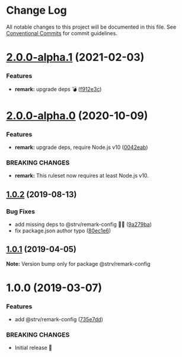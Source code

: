 # Change Log

All notable changes to this project will be documented in this file.
See [Conventional Commits](https://conventionalcommits.org) for commit guidelines.

# [2.0.0-alpha.1](https://github.com/strvcom/code-quality-tools/compare/@strv/remark-config@2.0.0-alpha.0...@strv/remark-config@2.0.0-alpha.1) (2021-02-03)


### Features

* **remark:** upgrade deps 💣 ([f912e3c](https://github.com/strvcom/code-quality-tools/commit/f912e3ce5a79f6279521e9ee49984d234e74cbc2))





# [2.0.0-alpha.0](https://github.com/strvcom/code-quality-tools/compare/@strv/remark-config@1.0.2...@strv/remark-config@2.0.0-alpha.0) (2020-10-09)


### Features

* **remark:** upgrade deps, require Node.js v10 ([0042eab](https://github.com/strvcom/code-quality-tools/commit/0042eab1851afbddc6811ba6719eecaddafad0bf))


### BREAKING CHANGES

* **remark:** This ruleset now requires at least Node.js v10.





## [1.0.2](https://github.com/strvcom/code-quality-tools/compare/@strv/remark-config@1.0.1...@strv/remark-config@1.0.2) (2019-08-13)


### Bug Fixes

* add missing deps to @strv/remark-config 🤦‍♂️ ([9a279ba](https://github.com/strvcom/code-quality-tools/commit/9a279ba))
* fix package.json author typo ([80ec1e6](https://github.com/strvcom/code-quality-tools/commit/80ec1e6))





## [1.0.1](https://github.com/strvcom/code-quality-tools/compare/@strv/remark-config@1.0.0...@strv/remark-config@1.0.1) (2019-04-05)

**Note:** Version bump only for package @strv/remark-config





# 1.0.0 (2019-03-07)


### Features

* add @strv/remark-config ([735e7dd](https://github.com/strvcom/code-quality-tools/commit/735e7dd))


### BREAKING CHANGES

* Initial release 🚀
